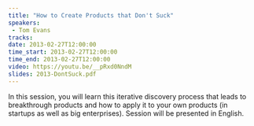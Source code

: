 ```yaml
---
title: "How to Create Products that Don't Suck"
speakers:
 - Tom Evans
tracks:
date: 2013-02-27T12:00:00
time_start: 2013-02-27T12:00:00
time_end: 2013-02-27T12:00:00
video: https://youtu.be/__pRxd0NndM
slides: 2013-DontSuck.pdf
---
```


In this session, you will learn this iterative discovery process that leads to breakthrough products and how to apply it to your own products (in startups as well as big enterprises). Session will be presented in English.
